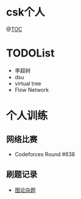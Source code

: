 # csk个人
@[TOC](目录)
# TODOList
  - 李超树
  - dsu
  - virtual tree
  - Flow Network

# 个人训练

## 网络比赛
  - Codeforces Round #638
## 刷题记录
  - [图论杂题](https://www.luogu.com.cn/training/2965)